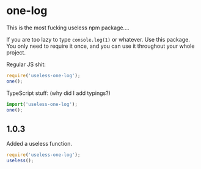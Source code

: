 # one-log

This is the most fucking useless npm package....

If you are too lazy to type `console.log(1)` or whatever. Use this package.
You only need to require it once, and you can use it throughout your whole project.

Regular JS shit:
```js
require('useless-one-log');
one();
```

TypeScript stuff: (why did I add typings?)
```ts
import('useless-one-log');
one();
```

## 1.0.3
 Added a useless function.
 ```js
 require('useless-one-log');
 useless();
 ```
